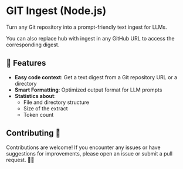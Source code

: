 # GIT Ingest (Node.js)

Turn any Git repository into a prompt-friendly text ingest for LLMs.

You can also replace hub with ingest in any GitHub URL to access the corresponding digest.

## 🚀 Features

- **Easy code context**: Get a text digest from a Git repository URL or a directory
- **Smart Formatting**: Optimized output format for LLM prompts
- **Statistics about**:
  - File and directory structure
  - Size of the extract
  - Token count

## Contributing 🚀

Contributions are welcome! If you encounter any issues or have suggestions for improvements, please open an issue or submit a pull request. 🙌🏻
